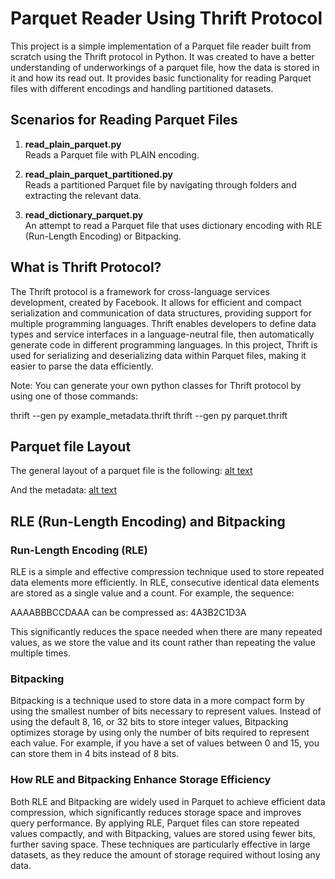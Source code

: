 

# Parquet Reader Using Thrift Protocol

This project is a simple implementation of a Parquet file reader built from scratch using the Thrift protocol in Python. 
It was created to have a better understanding of underworkings of a parquet file, how the data is stored in it and how its read out.
It provides basic functionality for reading Parquet files with different encodings and handling partitioned datasets.

## Scenarios for Reading Parquet Files

1. **read_plain_parquet.py**  
   Reads a Parquet file with PLAIN encoding.

2. **read_plain_parquet_partitioned.py**  
   Reads a partitioned Parquet file by navigating through folders and extracting the relevant data.

3. **read_dictionary_parquet.py**  
   An attempt to read a Parquet file that uses dictionary encoding with RLE (Run-Length Encoding) or Bitpacking.

## What is Thrift Protocol?

The Thrift protocol is a framework for cross-language services development, created by Facebook. It allows for efficient and compact serialization and communication of data structures, providing support for multiple programming languages. Thrift enables developers to define data types and service interfaces in a language-neutral file, then automatically generate code in different programming languages. In this project, Thrift is used for serializing and deserializing data within Parquet files, making it easier to parse the data efficiently.

Note: You can generate your own python classes for Thrift protocol by using one of those commands:

thrift --gen py example_metadata.thrift
thrift --gen py parquet.thrift

## Parquet file Layout

The general layout of a parquet file is the following:
[alt text](images/file_format.gif "Format")

And the metadata:
[alt text](images/file_layout.gif "Metadata")



## RLE (Run-Length Encoding) and Bitpacking

### Run-Length Encoding (RLE)
RLE is a simple and effective compression technique used to store repeated data elements more efficiently. 
In RLE, consecutive identical data elements are stored as a single value and a count. For example, the sequence:

AAAABBBCCDAAA can be compressed as: 4A3B2C1D3A

This significantly reduces the space needed when there are many repeated values, as we store the value and its count rather than repeating the value multiple times.

### Bitpacking
Bitpacking is a technique used to store data in a more compact form by using the smallest number of bits necessary to represent values. 
Instead of using the default 8, 16, or 32 bits to store integer values, Bitpacking optimizes storage by using only the number of bits required to represent each value. 
For example, if you have a set of values between 0 and 15, you can store them in 4 bits instead of 8 bits.

### How RLE and Bitpacking Enhance Storage Efficiency

Both RLE and Bitpacking are widely used in Parquet to achieve efficient data compression, which significantly reduces storage space and improves query performance. By applying RLE, Parquet files can store repeated values compactly, and with Bitpacking, values are stored using fewer bits, further saving space. These techniques are particularly effective in large datasets, as they reduce the amount of storage required without losing any data.

